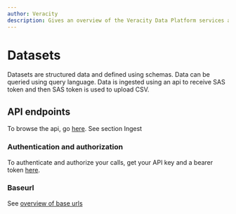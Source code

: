 ```yaml
---
author: Veracity
description: Gives an overview of the Veracity Data Platform services and related components.
---
```


# Datasets
Datasets are structured data and defined using schemas. Data can be queried using query language.
Data is ingested using an api to receive SAS token and then SAS token is used to upload CSV.

## API endpoints
To browse the api, go [here](https://developer.veracity.com/docs/section/api-explorer/76904bcb-1aaf-4a2f-8512-3af36fdadb2f/developerportal/dataworkbenchv2-swagger.json).
See section Ingest

### Authentication and authorization
To authenticate and authorize your calls, get your API key and a bearer token [here](../auth.md).

### Baseurl
See [overview of base urls](https://developer.veracity.com/docs/section/dataplatform/apiendpoints)
